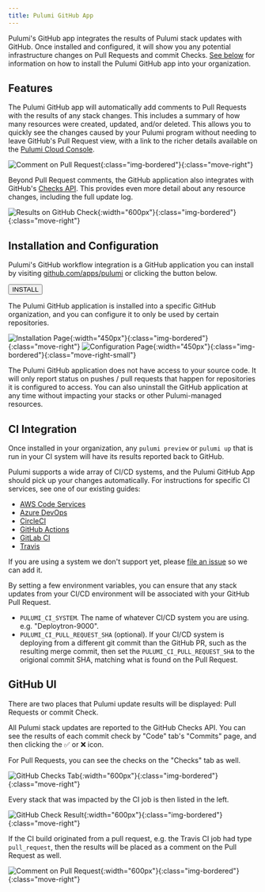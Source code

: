 ```yaml
---
title: Pulumi GitHub App
---
```


<style>
    .img-bordered {
        border: 2px solid rgba(0,0,0,0.15);
    }
    .move-right {
        margin-left: 32px;
    }
    .move-right-small {
        margin-left: 8px;
    }
</style>

Pulumi's GitHub app integrates the results of Pulumi stack updates with GitHub. Once installed and
configured, it will show you any potential infrastructure changes on Pull Requests and commit Checks.
[See below](https://github.com/apps/pulumi) for information on how to install the Pulumi GitHub app
into your organization.

## Features

The Pulumi GitHub app will automatically add comments to Pull Requests with the results of any
stack changes. This includes a summary of how many resources were created, updated, and/or deleted.
This allows you to quickly see the changes caused by your Pulumi program without needing to leave
GitHub's Pull Request view, with a link to the richer details available on the
[Pulumi Cloud Console](https://app.pulumi.com).

![Comment on Pull Request](/images/github-app/pr-comment.png){:class="img-bordered"}{:class="move-right"}

Beyond Pull Request comments, the GitHub application also integrates with GitHub's [Checks API](https://blog.github.com/2018-05-07-introducing-checks-api/).
This provides even more detail about any resource changes, including the full update log.

![Results on GitHub Check](/images/github-app/checks-detail.png){:width="600px"}{:class="img-bordered"}{:class="move-right"}

## Installation and Configuration

Pulumi's GitHub workflow integration is a GitHub application you can install by visiting
[github.com/apps/pulumi](https://github.com/apps/pulumi) or clicking the button below.

<a href="https://github.com/apps/pulumi" target="_blank">
    <button class="button">INSTALL</button>
</a>

The Pulumi GitHub application is installed into a specific GitHub organization, and you can
configure it to only be used by certain repositories.

![Installation Page](/images/github-app/installation.png){:width="450px"}{:class="img-bordered"}{:class="move-right"}
![Configuration Page](/images/github-app/org-configuration.png){:width="450px"}{:class="img-bordered"}{:class="move-right-small"}

The Pulumi GitHub application does not have access to your source code. It will only report
status on pushes / pull requests that happen for repositories it is configured to access. You can
also uninstall the GitHub application at any time without impacting your stacks or
other Pulumi-managed resources.

## CI Integration

Once installed in your organization, any `pulumi preview` or `pulumi up` that is run in your CI
system will have its results reported back to GitHub.

Pulumi supports a wide array of CI/CD systems, and the Pulumi GitHub App should pick up your changes
automatically. For instructions for specific CI services, see one of our existing guides:

* [AWS Code Services](../cd-aws-code-services/)
* [Azure DevOps](../cd-azure-devops/)
* [CircleCI](../cd-circleci/)
* [GitHub Actions](../cd-github-actions/)
* [GitLab CI](../cd-gitlab-ci/)
* [Travis](../cd-travis/)

If you are using a system we don't support yet, please [file an issue](https://github.com/pulumi/pulumi/issues/new)
so we can add it.

By setting a few environment variables, you can ensure that any stack updates from your CI/CD environment will be
associated with your GitHub Pull Request.

- `PULUMI_CI_SYSTEM`. The name of whatever CI/CD system you are using. e.g. "Deploytron-9000".
- `PULUMI_CI_PULL_REQUEST_SHA` (optional). If your CI/CD system is deploying from a different git commit than the
  GitHub PR, such as the resulting merge commit, then set the `PULUMI_CI_PULL_REQUEST_SHA` to the origional
  commit SHA, matching what is found on the Pull Request.

## GitHub UI

There are two places that Pulumi update results will be displayed: Pull Requests or commit Check.

All Pulumi stack updates are reported to the GitHub Checks API. You can see the results of each
commit check by "Code" tab's "Commits" page, and then clicking the ✅ or ❌ icon.

For Pull Requests, you can see the checks on the "Checks" tab as well.

![GitHub Checks Tab](/images/github-app/checks.png){:width="600px"}{:class="img-bordered"}{:class="move-right"}

Every stack that was impacted by the CI job is then listed in the left.

![GitHub Check Result](/images/github-app/checks-detail.png){:width="600px"}{:class="img-bordered"}{:class="move-right"}

If the CI build originated from a pull request, e.g. the Travis CI job had type `pull_request`,
then the results will be placed as a comment on the Pull Request as well.

![Comment on Pull Request](/images/github-app/pr-comment.png){:width="600px"}{:class="img-bordered"}{:class="move-right"}
